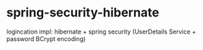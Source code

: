 # spring-security-hibernate
logincation impl: hibernate + spring security (UserDetails Service + password BCrypt encoding)
